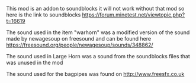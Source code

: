 This mod is an addon to soundblocks it will not work without that mod so here is the link to soundblocks
https://forum.minetest.net/viewtopic.php?t=16619

The sound used in the item "warhorn" was a modified version of the sound made by newagesoup on freesound and can be found here
https://freesound.org/people/newagesoup/sounds/348862/

The sound used in Large Horn was a sound from the soundblocks files that was unused in the mod

The sound used for the bagpipes was found on  http://www.freesfx.co.uk